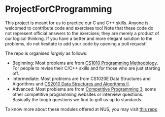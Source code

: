 # ProjectForCProgramming

This project is meant for us to practice our C and C++ skills. Anyone is welcomed to contribute code and exercises too! Note that these code do not represent official answers to the exercises; they are merely a product of our logical thinking. If you have a better and more elegant solution to the problems, do not hesitate to add your code by opening a pull request! 

The repo is organised *largely* as follows:
* Beginning: Most problems are from [CS1010 Programming Methodology](http://www.comp.nus.edu.sg/~cs1010/). For people to revise their C/C++ skills and for those who are just starting off.
* Intermediate: Most problems are from CS1020E Data Structures and Algorithms and [CS2010 Data Structures and Algorithms II](http://www.comp.nus.edu.sg/~stevenha/cs2010.html).  
* Advanced: Most problems are from [Competitive Programming 3](http://cpbook.net), some other competitive programming websites or interview questions. Basically the tough questions we find to grill us up to standards.

To know more about these modules offered at NUS, you may visit [this repo](https://github.com/quarbby/links-and-resources) 
